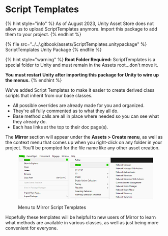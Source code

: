 # Script Templates

{% hint style="info" %}
As of August 2023, Unity Asset Store does not allow us to upload ScriptTemplates anymore. Import this package to add them to your project.
{% endhint %}

{% file src="../../.gitbook/assets/ScriptTemplates.unitypackage" %}
ScriptTemplates Unity Package
{% endfile %}

{% hint style="warning" %}
**Root Folder Required:** ScriptTemplates is a special folder to Unity and must remain in the Assets root...don't move it.



**You must restart Unity after importing this package for Unity to wire up the menus.**
{% endhint %}

We've added Script Templates to make it easier to create derived class scripts that inherit from our base classes.

* All possible overrides are already made for you and organized.
* They're all fully commented as to what they all do.
* Base method calls are all in place where needed so you can see what they already do.
* Each has links at the top to their doc page(s).

The **Mirror** section will appear under the **Assets > Create menu**, as well as the context menu that comes up when you right-click on any folder in your project. You'll be prompted for the file name like any other asset creation.

<div align="left">

<figure><img src="../../.gitbook/assets/image (1).png" alt=""><figcaption><p>Menu to Mirror Script Templates</p></figcaption></figure>

</div>

Hopefully these templates will be helpful to new users of Mirror to learn what methods are available in various classes, as well as just being more convenient for everyone.
